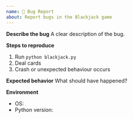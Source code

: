 ```yaml
---
name: 🐞 Bug Report
about: Report bugs in the Blackjack game
---
```


**Describe the bug**
A clear description of the bug.

**Steps to reproduce**
1. Run `python blackjack.py`
2. Deal cards
3. Crash or unexpected behaviour occurs

**Expected behavior**
What should have happened?

**Environment**
- OS:
- Python version:
